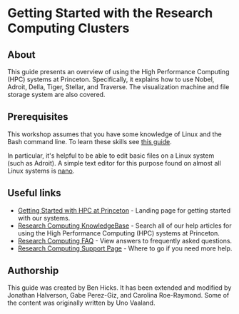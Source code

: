 # Getting Started with the Research Computing Clusters

## About
This guide presents an overview of using the High Performance Computing (HPC) systems at Princeton. Specifically, it explains how to use Nobel, Adroit, Della, Tiger, Stellar, and Traverse. The visualization machine and file storage system are also covered.

## Prerequisites

This workshop assumes that you have some knowledge of Linux and the Bash command line. To learn these skills see [this guide](https://github.com/gabeclass/introlinux).

In particular, it's helpful to be able to edit basic files on a Linux system (such as Adroit).  A simple text editor for this purpose found on almost all Linux systems is [nano](https://www.nano-editor.org/).

## Useful links

* [Getting Started with HPC at Princeton](https://researchcomputing.princeton.edu/getting-started) - Landing page for getting started with our systems.    
* [Research Computing KnowledgeBase](https://researchcomputing.princeton.edu/support/knowledge-base) - Search all of our help articles for using the High Performance Computing (HPC) systems at Princeton.  
* [Research Computing FAQ](https://researchcomputing.princeton.edu/support/faq) - View answers to frequently asked questions.  
* [Research Computing Support Page](https://researchcomputing.princeton.edu/support) - Where to go if you need more help. 

## Authorship

This guide was created by Ben Hicks. It has been extended and modified by Jonathan Halverson, Gabe Perez-Giz, and Carolina Roe-Raymond. Some of the content was originally written by Uno Vaaland.

<!--## Workshop Survey
[Click here](https://bit.ly/hpcintro_24feb20)
-->
